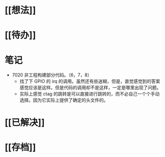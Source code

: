# [[想法]]

# [[待办]]

# 笔记
- 7020 非工程构建部分代码。（6，7，8）
	- 找了下 GPIO 的 irq 的调用。虽然还有些迷糊，但是，直觉感觉到的答案感觉应该是这样。但是代码的调用却不是这样，一定是哪里出现了问题。
	- 实际上感觉 ctag 的跳转是可以直接进行跳转的，而不必自己一个个手动选择。因为它实际上提供了确定的头文件的。
# [[已解决]]

# [[存档]]
